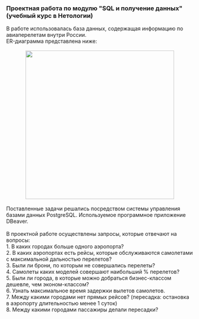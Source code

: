 <h3>Проектная работа по модулю "SQL и получение данных" (учебный курс в Нетологии)</h3>

<div>В работе использовалась база данных, содержащая информацию по авиаперелетам внутри России.</div><div> ER-диаграмма представлена ниже: </div><br>

<div align="center"><img src="https://user-images.githubusercontent.com/63310859/185212928-7bcd3160-c2cb-4ae7-9578-e6f69cf34b0d.png" height="400"/></div><br>

<div>Поставленные задачи решались посредством системы управления базами данных PostgreSQL. Используемое программное приложение DBeaver.</div><br>

<div>В проектной работе осуществлены запросы, которые отвечают на вопросы:</div>
<div>1. В каких городах больше одного аэропорта?</div>
<div>2. В каких аэропортах есть рейсы, которые обслуживаются самолетами с максимальной дальностью перелетов?</div>
<div>3. Были ли брони, по которым не совершались перелеты?</div>
<div>4. Самолеты каких моделей совершают наибольший % перелетов?</div>
<div>5. Были ли города, в которые можно добраться бизнес-классом дешевле, чем эконом-классом?</div>
<div>6. Узнать максимальное время задержки вылетов самолетов.</div>
<div>7. Между какими городами нет прямых рейсов? (пересадка: остановка в аэропорту длительностью менее 1 суток)
</div>
<div>8. Между какими городами пассажиры делали пересадки?</div>
<div></div>
<div></div>
<div></div>
<div></div>
<div></div>



